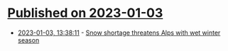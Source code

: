 # [Published on 2023-01-03](index.md)

* [2023-01-03, 13:38:11](https://news.ycombinator.com/item?id=34231116) - [Snow shortage threatens Alps with wet winter season](https://www.bbc.com/news/world-europe-64151166)

